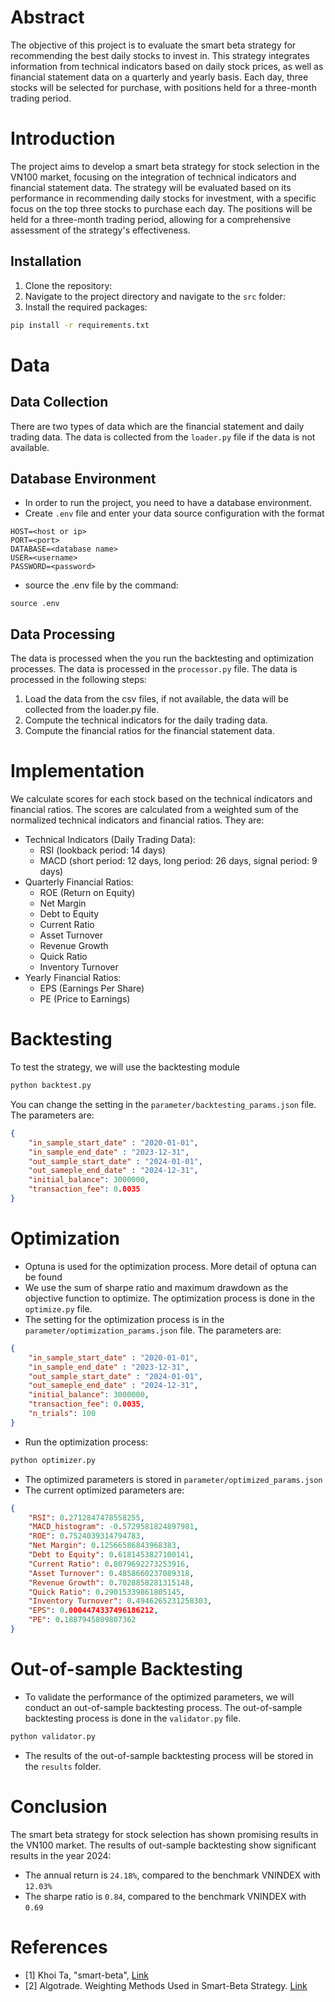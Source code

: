 # Abstract
The objective of this project is to evaluate the smart beta strategy for recommending the best daily stocks to invest in. This strategy integrates information from technical indicators based on daily stock prices, as well as financial statement data on a quarterly and yearly basis. Each day, three stocks will be selected for purchase, with positions held for a three-month trading period.

# Introduction
The project aims to develop a smart beta strategy for stock selection in the VN100 market, focusing on the integration of technical indicators and financial statement data. The strategy will be evaluated based on its performance in recommending daily stocks for investment, with a specific focus on the top three stocks to purchase each day. The positions will be held for a three-month trading period, allowing for a comprehensive assessment of the strategy's effectiveness. 

## Installation
1. Clone the repository:
2. Navigate to the project directory and navigate to the `src` folder:
3. Install the required packages:
```bash
pip install -r requirements.txt
```

# Data
## Data Collection
There are two types of data which are the financial statement and daily trading data. The data is collected from the `loader.py` file if the data is not available.
## Database Environment
- In order to run the project, you need to have a database environment. 
- Create ```.env``` file and enter your data source configuration with the format
```
HOST=<host or ip>
PORT=<port>
DATABASE=<database name>
USER=<username>
PASSWORD=<password>
```
- source the .env file by the command:
```
source .env
```
## Data Processing
The data is processed when the you run the backtesting and optimization processes. The data is processed in the `processor.py` file. The data is processed in the following steps:
1. Load the data from the csv files, if not available, the data will be collected from the loader.py file.
2. Compute the technical indicators for the daily trading data.
3. Compute the financial ratios for the financial statement data.
# Implementation
We calculate scores for each stock based on the technical indicators and financial ratios. The scores are calculated from a weighted sum of the normalized technical indicators and financial ratios. They are:
- Technical Indicators (Daily Trading Data):
    - RSI (lookback period: 14 days)
    - MACD (short period: 12 days, long period: 26 days, signal period: 9 days)
- Quarterly Financial Ratios:
    - ROE (Return on Equity)
    - Net Margin
    - Debt to Equity
    - Current Ratio
    - Asset Turnover
    - Revenue Growth
    - Quick Ratio
    - Inventory Turnover
- Yearly Financial Ratios:
    - EPS (Earnings Per Share)
    - PE (Price to Earnings)

# Backtesting
To test the strategy, we will use the backtesting module
```python
python backtest.py
```
You can change the setting in the `parameter/backtesting_params.json` file. The parameters are:
```json
{
    "in_sample_start_date" : "2020-01-01",
    "in_sample_end_date" : "2023-12-31",
    "out_sample_start_date" : "2024-01-01",
    "out_sameple_end_date" : "2024-12-31",
    "initial_balance": 3000000,
    "transaction_fee": 0.0035
}
```

# Optimization
- Optuna is used for the optimization process. More detail of optuna can be found
- We use the sum of sharpe ratio and maximum drawdown as the objective function to optimize. The optimization process is done in the `optimize.py` file. 
- The setting for the optimization process is in the `parameter/optimization_params.json` file. The parameters are:
```json
{
    "in_sample_start_date" : "2020-01-01",
    "in_sample_end_date" : "2023-12-31",
    "out_sample_start_date" : "2024-01-01",
    "out_sameple_end_date" : "2024-12-31",
    "initial_balance": 3000000,
    "transaction_fee": 0.0035,
    "n_trials": 100
}
```
- Run the optimization process:
```python
python optimizer.py
```
- The optimized parameters is stored in `parameter/optimized_params.json`
- The current optimized parameters are:
```json
{
    "RSI": 0.2712847478558255,
    "MACD_histogram": -0.5729581824897981,
    "ROE": 0.7524039314794783,
    "Net Margin": 0.12566586843968383,
    "Debt to Equity": 0.6181453827100141,
    "Current Ratio": 0.8079692273253916,
    "Asset Turnover": 0.4858660237089318,
    "Revenue Growth": 0.7028858281315148,
    "Quick Ratio": 0.29015339861805145,
    "Inventory Turnover": 0.4946265231258303,
    "EPS": 0.0004474337496186212,
    "PE": 0.1887945809807362
}
```

# Out-of-sample Backtesting

- To validate the performance of the optimized parameters, we will conduct an out-of-sample backtesting process. The out-of-sample backtesting process is done in the `validator.py` file.
```bash
python validator.py
```
- The results of the out-of-sample backtesting process will be stored in the `results` folder. 

# Conclusion
The smart beta strategy for stock selection has shown promising results in the VN100 market. The results of out-sample backtesting show significant results in the year 2024:
- The annual return is `24.18%`, compared to the benchmark VNINDEX with `12.03%`
- The sharpe ratio is `0.84`, compared to the benchmark VNINDEX with `0.69`

# References
- [1] Khoi Ta, "smart-beta", [Link](https://github.com/algotrade-research/smart-beta/)
- [2] Algotrade. Weighting Methods Used in Smart-Beta Strategy. [Link](https://hub.algotrade.vn/knowledge-hub/weighting-methods-used-in-smart-beta-strategy/)
